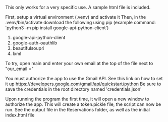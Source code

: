 This only works for a very specific use. A sample html file is included.

First, setup a virtual environment (.venv) and activate it
Then, in the .venv/bin/activate download the following using pip
(example command: 'python3 -m pip install google-api-python-client')
1. google-api-python-client
2. google-auth-oauthlib
3. beautifulsoup4
4. lxml
   
To try, open main and enter your own email at the top of the file next to "our_email ="

You must authorize the app to use the Gmail API. See this link on how to set it up https://developers.google.com/gmail/api/quickstart/python
Be sure to save the credentials in the root directory named 'credentials.json' 


Upon running the program the first time, it will open a new window to authorize the app. This will create a token.pickle file, the script can now be run.
See the output file in the Reservations folder, as well as the initial index.html file
